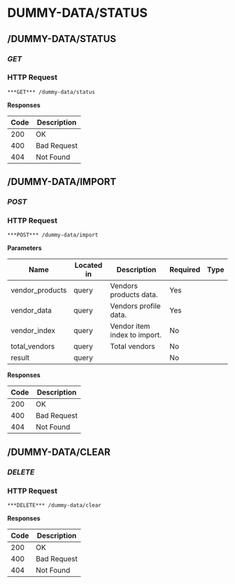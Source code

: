 # DUMMY-DATA/STATUS
## /DUMMY-DATA/STATUS
### ***GET*** 

### HTTP Request 
`***GET*** /dummy-data/status` 

**Responses**

| Code | Description |
| ---- | ----------- |
| 200 | OK |
| 400 | Bad Request |
| 404 | Not Found |

## /DUMMY-DATA/IMPORT
### ***POST*** 

### HTTP Request 
`***POST*** /dummy-data/import` 

**Parameters**

| Name | Located in | Description | Required | Type |
| ---- | ---------- | ----------- | -------- | ---- |
| vendor_products | query | Vendors products data. | Yes |  |
| vendor_data | query | Vendors profile data. | Yes |  |
| vendor_index | query | Vendor item index to import. | No |  |
| total_vendors | query | Total vendors | No |  |
| result | query |  | No |  |

**Responses**

| Code | Description |
| ---- | ----------- |
| 200 | OK |
| 400 | Bad Request |
| 404 | Not Found |

## /DUMMY-DATA/CLEAR
### ***DELETE*** 

### HTTP Request 
`***DELETE*** /dummy-data/clear` 

**Responses**

| Code | Description |
| ---- | ----------- |
| 200 | OK |
| 400 | Bad Request |
| 404 | Not Found |

<!-- Converted with the swagger-to-slate https://github.com/lavkumarv/swagger-to-slate -->
